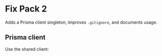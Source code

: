 # Fix Pack 2
Adds a Prisma client singleton, improves `.gitignore`, and documents usage.

## Prisma client
Use the shared client:
